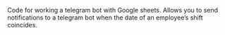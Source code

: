 Code for working a telegram bot with Google sheets. Allows you to send notifications to a telegram bot when the date of an employee’s shift coincides.
